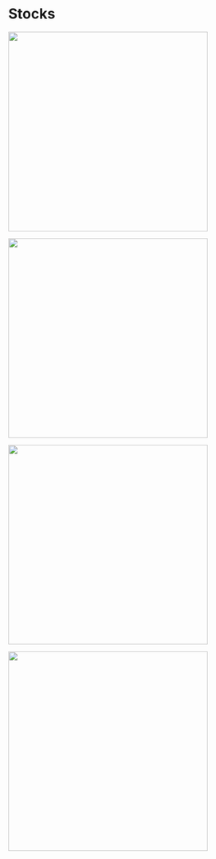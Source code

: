 # Stocks

<a href="url"><img src="https://github.com/odnaks/YandexSchoolTask/blob/master/Images/1.PNG" width="400" ></a>

<a href="url"><img src="https://github.com/odnaks/YandexSchoolTask/blob/master/Images/1.gif" width="400" ></a>

<a href="url"><img src="https://github.com/odnaks/YandexSchoolTask/blob/master/Images/2.gif" width="400" ></a>

<a href="url"><img src="https://github.com/odnaks/YandexSchoolTask/blob/master/Images/3.gif" width="400" ></a>
